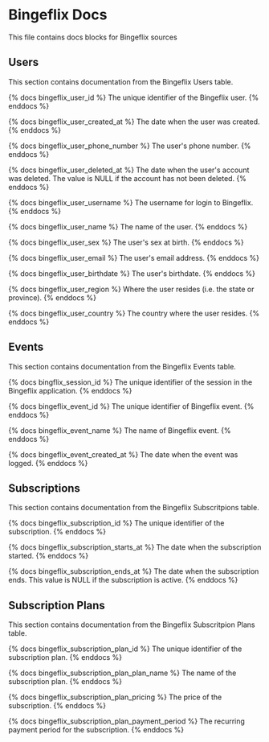 # Bingeflix Docs
This file contains docs blocks for Bingeflix sources

## Users
This section contains documentation from the Bingeflix Users table.

{% docs bingeflix_user_id %}
The unique identifier of the Bingeflix user.
{% enddocs %}

{% docs bingeflix_user_created_at %}
The date when the user was created.
{% enddocs %}

{% docs bingeflix_user_phone_number %}
The user's phone number.
{% enddocs %}

{% docs bingeflix_user_deleted_at %}
The date when the user's account was deleted. The value is NULL if the account has not been deleted.
{% enddocs %}

{% docs bingeflix_user_username %}
The username for login to Bingeflix.
{% enddocs %}

{% docs bingeflix_user_name %}
The name of the user.
{% enddocs %}

{% docs bingeflix_user_sex %}
The user's sex at birth.
{% enddocs %}

{% docs bingeflix_user_email %}
The user's email address.
{% enddocs %}

{% docs bingeflix_user_birthdate %}
The user's birthdate.
{% enddocs %}

{% docs bingeflix_user_region %}
Where the user resides (i.e. the state or province).
{% enddocs %}

{% docs bingeflix_user_country %}
The country where the user resides.
{% enddocs %}

## Events
This section contains documentation from the Bingeflix Events table.

{% docs bingflix_session_id %}
The unique identifier of the session in the Bingeflix application.
{% enddocs %}

{% docs bingeflix_event_id %}
The unique identifier of Bingeflix event.
{% enddocs %}

{% docs bingeflix_event_name %}
The name of Bingeflix event.
{% enddocs %}

{% docs bingeflix_event_created_at %}
The date when the event was logged.
{% enddocs %}

## Subscriptions
This section contains documentation from the Bingeflix Subscritpions table.

{% docs bingeflix_subscription_id %}
The unique identifier of the subscription.
{% enddocs %}

{% docs bingeflix_subscription_starts_at %}
The date when the subscription started.
{% enddocs %}

{% docs bingeflix_subscription_ends_at %}
The date when the subscription ends. This value is NULL if the subscription is active.
{% enddocs %}

## Subscription Plans
This section contains documentation from the Bingeflix Subscritpion Plans table.

{% docs bingeflix_subscription_plan_id %}
The unique identifier of the subscription plan.
{% enddocs %}

{% docs bingeflix_subscription_plan_plan_name %}
The name of the subscription plan.
{% enddocs %}

{% docs bingeflix_subscription_plan_pricing %}
The price of the subscription.
{% enddocs %}

{% docs bingeflix_subscription_plan_payment_period %}
The recurring payment period for the subscription.
{% enddocs %}
